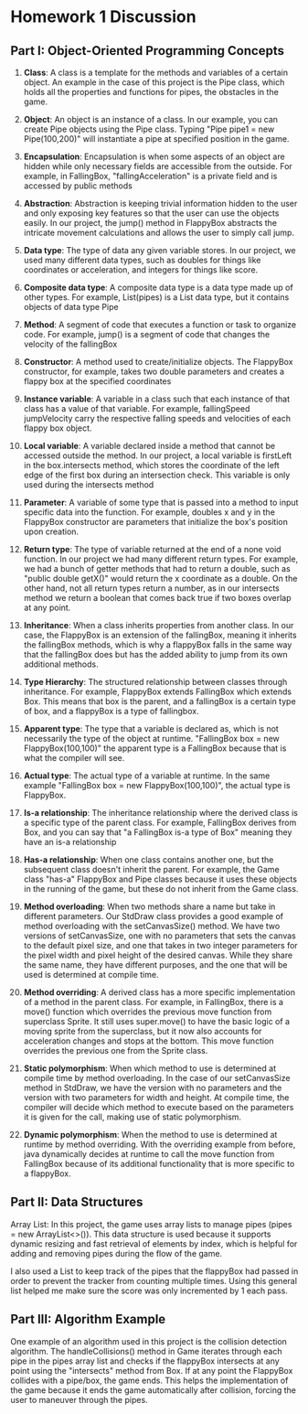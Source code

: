 # Homework 1 Discussion

## Part I: Object-Oriented Programming Concepts

1. **Class**: A class is a template for the methods and variables of a certain object. An example in the case of this project is the Pipe class, which holds all the properties and functions for pipes, the obstacles in the game.

2. **Object**: An object is an instance of a class. In our example, you can create Pipe objects using the Pipe class. Typing "Pipe pipe1 = new Pipe(100,200)" will instantiate a pipe at specified position in the game.

3. **Encapsulation**: Encapsulation is when some aspects of an object are hidden while only necessary fields are accessible from the outside. For example, in FallingBox, "fallingAcceleration" is a private field and is accessed by public methods

4. **Abstraction**: Abstraction is keeping trivial information hidden to the user and only exposing key features so that the user can use the objects easily. In our project, the jump() method in FlappyBox abstracts the intricate movement calculations and allows the user to simply call jump.

5. **Data type**: The type of data any given variable stores. In our project, we used many different data types, such as doubles for things like coordinates or acceleration, and integers for things like score.

6. **Composite data type**: A composite data type is a data type made up of other types. For example, List(pipes)  is a List data type, but it contains objects of data type Pipe

7. **Method**: A segment of code that executes a function or task to organize code. For example, jump() is a segment of code that changes the velocity of the fallingBox 

8. **Constructor**: A method used to create/initialize objects. The FlappyBox constructor, for example, takes two double parameters and creates a flappy box at the specified coordinates

9. **Instance variable**: A variable in a class such that each instance of that class has a value of that variable. For example, fallingSpeed jumpVelocity carry the respective falling speeds and velocities of each flappy box object.

10. **Local variable**: A variable declared inside a method that cannot be accessed outside the method. In our project, a local variable is firstLeft in the box.intersects method, which stores the coordinate of the left edge of the first box during an intersection check. This variable is only used during the intersects method

11. **Parameter**: A variable of some type that is passed into a method to input specific data into the function. For example, doubles x and y in the FlappyBox constructor are parameters that initialize the box's position upon creation.

12. **Return type**: The type of variable returned at the end of a none void function. In our project we had many different return types. For example, we had a bunch of getter methods that had to return a double, such as "public double getX()" would return the x coordinate as a double. On the other hand, not all return types return a number, as in our intersects method we return a boolean that comes back true if two boxes overlap at any point. 

13. **Inheritance**: When a class inherits properties from another class. In our case, the FlappyBox is an extension of the fallingBox, meaning it inherits the fallingBox methods, which is why a flappyBox falls in the same way that the fallingBox does but has the added ability to jump from its own additional methods.

14. **Type Hierarchy**: The structured relationship between classes through inheritance. For example, FlappyBox extends FallingBox which extends Box. This means that box is the parent, and a fallingBox is a certain type of box, and a flappyBox is a type of fallingbox.

15. **Apparent type**: The type that a variable is declared as, which is not necessarily the type of the object at runtime. "FallingBox box = new FlappyBox(100,100)" the apparent type is a FallingBox because that is what the compiler will see.

16. **Actual type**: The actual type of a variable at runtime. In the same example "FallingBox box = new FlappyBox(100,100)", the actual type is FlappyBox.

17. **Is-a relationship**: The inheritance relationship where the derived class is a specific type of the parent class. For example, FallingBox derives from Box, and you can say that "a FallingBox is-a type of Box" meaning they have an is-a relationship

18. **Has-a relationship**: When one class contains another one, but the subsequent class doesn't inherit the parent. For example, the Game class "has-a" FlappyBox and Pipe classes because it uses these objects in the running of the game, but these do not inherit from the Game class.

19. **Method overloading**: When two methods share a name but take in different parameters. Our StdDraw class provides a good example of method overloading with the setCanvasSize() method. We have two versions of setCanvasSize, one with no parameters that sets the canvas to the default pixel size, and one that takes in two integer parameters for the pixel width and pixel height of the desired canvas. While they share the same name, they have different purposes, and the one that will be used is determined at compile time.

20. **Method overriding**: A derived class has a more specific implementation of a method in the parent class. For example, in FallingBox, there is a move() function which overrides the previous move function from superclass Sprite. It still uses super.move() to have the basic logic of a moving sprite from the superclass, but it now also accounts for acceleration changes and stops at the bottom. This move function overrides the previous one from the Sprite class.

21. **Static polymorphism**: When which method to use is determined at compile time by method overloading. In the case of our setCanvasSize method in StdDraw, we have the version with no parameters and the version with two parameters for width and height. At compile time, the compiler will decide which method to execute based on the parameters it is given for the call, making use of static polymorphism.

22. **Dynamic polymorphism**: When the method to use is determined at runtime by method overriding. With the overriding example from before, java dynamically decides at runtime to call the move function from FallingBox because of its additional functionality that is more specific to a flappyBox.

## Part II: Data Structures

Array List: In this project, the game uses array lists to manage pipes (pipes = new ArrayList<>()). This data structure is used because it supports dynamic resizing and fast retrieval of elements by index, which is helpful for adding and removing pipes during the flow of the game.

I also used a List<Pipes> to keep track of the pipes that the flappyBox had passed in order to prevent the tracker from counting multiple times. Using this general list helped me make sure the score was only incremented by 1 each pass.

## Part III: Algorithm Example

One example of an algorithm used in this project is the collision detection algorithm. The handleCollisions() method in Game iterates through each pipe in the pipes array list and checks if the flappyBox intersects at any point using the "intersects" method from Box. If at any point the FlappyBox collides with a pipe/box, the game ends. This helps the implementation of the game because it ends the game automatically after collision, forcing the user to maneuver through the pipes.
